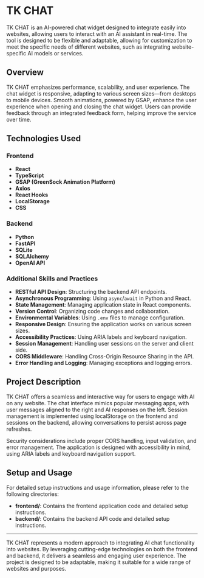 # TK CHAT

TK CHAT is an AI-powered chat widget designed to integrate easily into websites, allowing users to interact with an AI assistant in real-time. The tool is designed to be flexible and adaptable, allowing for customization to meet the specific needs of different websites, such as integrating website-specific AI models or services.

## Overview

TK CHAT emphasizes performance, scalability, and user experience. The chat widget is responsive, adapting to various screen sizes—from desktops to mobile devices. Smooth animations, powered by GSAP, enhance the user experience when opening and closing the chat widget. Users can provide feedback through an integrated feedback form, helping improve the service over time.

## Technologies Used

### Frontend

- **React**
- **TypeScript**
- **GSAP (GreenSock Animation Platform)**
- **Axios**
- **React Hooks**
- **LocalStorage**
- **CSS**

### Backend

- **Python**
- **FastAPI**
- **SQLite**
- **SQLAlchemy**
- **OpenAI API**


### Additional Skills and Practices

- **RESTful API Design**: Structuring the backend API endpoints.
- **Asynchronous Programming**: Using `async`/`await` in Python and React.
- **State Management**: Managing application state in React components.
- **Version Control**: Organizing code changes and collaboration.
- **Environmental Variables**: Using `.env` files to manage configuration.
- **Responsive Design**: Ensuring the application works on various screen sizes.
- **Accessibility Practices**: Using ARIA labels and keyboard navigation.
- **Session Management**: Handling user sessions on the server and client side.
- **CORS Middleware**: Handling Cross-Origin Resource Sharing in the API.
- **Error Handling and Logging**: Managing exceptions and logging errors.

## Project Description

TK CHAT offers a seamless and interactive way for users to engage with AI on any website. The chat interface mimics popular messaging apps, with user messages aligned to the right and AI responses on the left. Session management is implemented using localStorage on the frontend and sessions on the backend, allowing conversations to persist across page refreshes.

Security considerations include proper CORS handling, input validation, and error management. The application is designed with accessibility in mind, using ARIA labels and keyboard navigation support.

## Setup and Usage

For detailed setup instructions and usage information, please refer to the following directories:

- **frontend/**: Contains the frontend application code and detailed setup instructions.
- **backend/**: Contains the backend API code and detailed setup instructions.

---

TK CHAT represents a modern approach to integrating AI chat functionality into websites. By leveraging cutting-edge technologies on both the frontend and backend, it delivers a seamless and engaging user experience. The project is designed to be adaptable, making it suitable for a wide range of websites and purposes.


